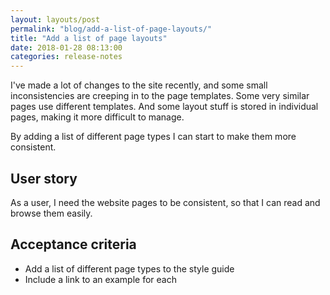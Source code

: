```yaml
---
layout: layouts/post
permalink: "blog/add-a-list-of-page-layouts/"
title: "Add a list of page layouts"
date: 2018-01-28 08:13:00  
categories: release-notes
---
```


I've made a lot of changes to the site recently, and some small inconsistencies are creeping in to the page templates. Some very similar pages use different templates. And some layout stuff is stored in individual pages, making it more difficult to manage.

By adding a list of different page types I can start to make them more consistent.

## User story

As a user, I need the website pages to be consistent, so that I can read and browse them easily.

## Acceptance criteria

- Add a list of different page types to the style guide
- Include a link to an example for each
